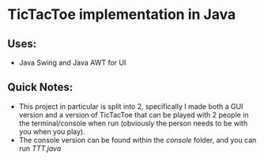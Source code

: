 # TicTacToe implementation in Java
## Uses:
- Java Swing and Java AWT for UI
## Quick Notes:
- This project in particular is split into 2, specifically I made both a GUI version and a version of TicTacToe that can be played with 2 people in the terminal/console when run (obviously the person needs to be with you when you play).
- The console version can be found within the *console* folder, and you can run *TTT.java*